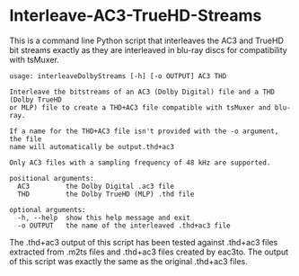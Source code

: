 # Interleave-AC3-TrueHD-Streams
This is a command line Python script that interleaves the AC3 and TrueHD bit streams exactly as they are interleaved in blu-ray discs for compatibility with tsMuxer.
```
usage: interleaveDolbyStreams [-h] [-o OUTPUT] AC3 THD

Interleave the bitstreams of an AC3 (Dolby Digital) file and a THD (Dolby TrueHD
or MLP) file to create a THD+AC3 file compatible with tsMuxer and blu-ray.

If a name for the THD+AC3 file isn't provided with the -o argument, the file
name will automatically be output.thd+ac3

Only AC3 files with a sampling frequency of 48 kHz are supported.

positional arguments:
  AC3         the Dolby Digital .ac3 file
  THD         the Dolby TrueHD (MLP) .thd file

optional arguments:
  -h, --help  show this help message and exit
  -o OUTPUT   the name of the interleaved .thd+ac3 file
```
The .thd+ac3 output of this script has been tested against .thd+ac3 files extracted from .m2ts files and .thd+ac3 files created by eac3to. The output of this script was exactly the same as the original .thd+ac3 files.
